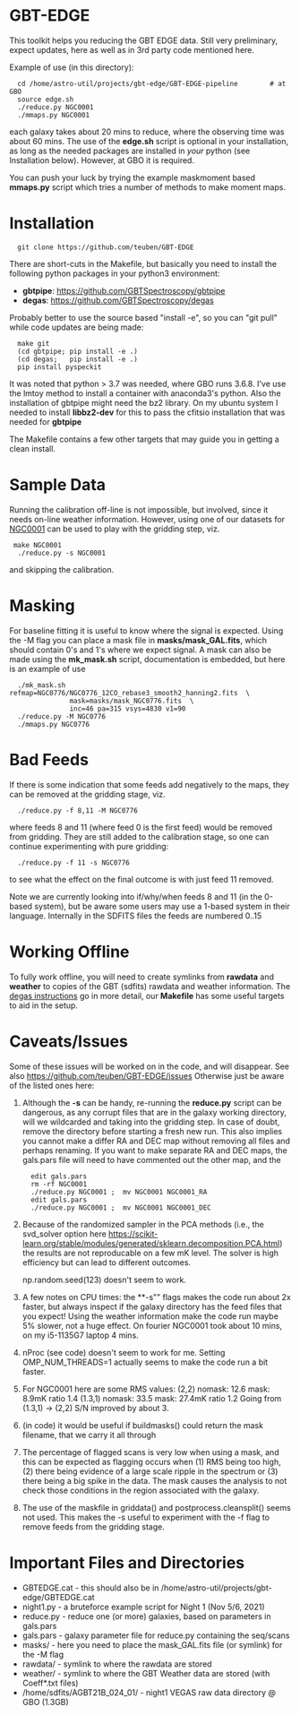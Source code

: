 # GBT-EDGE

This toolkit helps you reducing the GBT EDGE data.
Still very preliminary, expect updates, here
as well as in 3rd party code mentioned here.

Example of use (in this directory):

      cd /home/astro-util/projects/gbt-edge/GBT-EDGE-pipeline        # at GBO
      source edge.sh
      ./reduce.py NGC0001
      ./mmaps.py NGC0001
	  
each galaxy takes about 20 mins to reduce, where the observing time was about 60 mins.
The use of the **edge.sh** script is optional in your installation, as long as the needed packages are
installed in *your* python (see Installation below). However, at GBO it is required.

You can push your luck by trying the example maskmoment based **mmaps.py** script which tries a number
of methods to make moment maps.



# Installation

      git clone https://github.com/teuben/GBT-EDGE

There are short-cuts in the Makefile, but basically you need to 
install the following python packages in your python3 environment:

* **gbtpipe**: https://github.com/GBTSpectroscopy/gbtpipe
* **degas**:   https://github.com/GBTSpectroscopy/degas

Probably better to use the source based "install -e", so you can "git pull" while code updates are being made:

      make git
      (cd gbtpipe; pip install -e .)
      (cd degas;   pip install -e .)
      pip install pyspeckit
	  
It was noted that python > 3.7 was needed, where GBO runs 3.6.8. I've use the lmtoy method to
install a container with anaconda3's python. Also the installation of gbtpipe might need the
bz2 library. On my ubuntu system I needed to install **libbz2-dev** for this to pass the cfitsio
installation that was needed for **gbtpipe**

The Makefile contains a few other targets that may guide you in getting a clean install.

# Sample Data

Running the calibration off-line is not impossible, but involved, since it needs on-line weather
information. However, using
one of our datasets for [NGC0001](https://www.astro.umd.edu/~teuben/edge/data/NGC0001.tar) can be
used to play with the gridding step, viz.

     make NGC0001
      ./reduce.py -s NGC0001

and skipping the calibration.

# Masking

For baseline fitting it is useful to know where the signal is expected. Using the -M flag you can
place a mask file in **masks/mask_GAL.fits**, which should contain 0's and 1's where we expect signal.
A mask can also be made using the **mk_mask.sh** script, documentation is embedded, but here is an
example of use

      ./mk_mask.sh refmap=NGC0776/NGC0776_12CO_rebase3_smooth2_hanning2.fits  \
	               mask=masks/mask_NGC0776.fits  \
	               inc=46 pa=315 vsys=4830 v1=90
      ./reduce.py -M NGC0776
      ./mmaps.py NGC0776

# Bad Feeds

If there is some indication that some feeds add negatively to the maps, they can be removed at the gridding 
stage, viz.

      ./reduce.py -f 8,11 -M NGC0776

where feeds 8 and 11 (where feed 0 is the first feed) would be removed from gridding. They are still added to
the calibration stage, so one can continue experimenting with pure gridding:

      ./reduce.py -f 11 -s NGC0776
	  
to see what the effect on the final outcome is with just feed 11 removed.

Note we are currently looking into if/why/when feeds 8 and 11 (in the 0-based system), but be aware some users
may use a 1-based system in their language. Internally in the SDFITS files the feeds are numbered 0..15


# Working Offline

To fully work offline, you will need to create symlinks from
**rawdata** and **weather** to copies of the GBT (sdfits) rawdata and
weather information. The [degas
instructions](https://github.com/GBTSpectroscopy/degas/blob/master/README.md#local-installation-of-the-degas-pipeline)
go in more detail, our **Makefile** has some useful targets to aid in
the setup.

# Caveats/Issues

Some of these issues will be worked on in  the code, and will disappear. See also https://github.com/teuben/GBT-EDGE/issues
Otherwise just be aware of the listed ones here:

1. Although the **-s** can be handy, re-running the **reduce.py** script can be dangerous, as any 
   corrupt files that are in the galaxy working directory, will we wildcarded and taking into the gridding
   step.   In case of doubt, remove the directory before starting a fresh new run.   This also implies you 
   cannot make a differ RA and DEC map without removing all files and perhaps renaming. If you want to make
   separate RA and DEC maps, the gals.pars file will need to have commented out the other map, and the
   
	     edit gals.pars
		 rm -rf NGC0001
         ./reduce.py NGC0001 ;  mv NGC0001 NGC0001_RA
	     edit gals.pars
         ./reduce.py NGC0001 ;  mv NGC0001 NGC0001_DEC
		 
2. Because of the randomized sampler in the PCA methods (i.e., the svd_solver option
   here https://scikit-learn.org/stable/modules/generated/sklearn.decomposition.PCA.html) the results are not reproducable
   on a few mK level.  The solver is high efficiency but can lead to different outcomes.
   
   np.random.seed(123)  doesn't seem to work.

3. A few notes on CPU times: the **-s"" flags makes the code run about 2x faster, but always inspect if the galaxy directory
   has the feed files that you expect! Using the weather information make the code
   run maybe 5% slower, not a huge effect. On fourier NGC0001 took about 10 mins, on my i5-1135G7 laptop 4 mins.

4. nProc (see code) doesn't seem to work for me.   Setting OMP_NUM_THREADS=1 actually seems to make the code run a bit faster.

5. For NGC0001 here are some RMS values:
   (2,2)   nomask: 12.6      mask:  8.9mK  ratio 1.4
   (1.3,1) nomask: 33.5      mask: 27.4mK  ratio 1.2
   Going from (1.3,1) -> (2,2) S/N improved by about 3.

6. (in code) it would be useful if buildmasks() could return the mask filename, that we carry it all through

7. The percentage of flagged scans is very low when using a mask, and
   this can be expected as flagging occurs when (1) RMS being too
   high, (2) there being evidence of a large scale ripple in the
   spectrum or (3) there being a big spike in the data.  The mask
   causes the analysis to not check those conditions in the region
   associated with the galaxy.
   
8. The use of the maskfile in griddata() and postprocess.cleansplit() seems not used. This makes the -s useful
   to experiment with the -f flag to remove feeds from the gridding stage.


# Important Files and Directories

* GBTEDGE.cat - this should also be in  /home/astro-util/projects/gbt-edge/GBTEDGE.cat 
* night1.py - a bruteforce example script for Night 1 (Nov 5/6, 2021)
* reduce.py - reduce one (or more) galaxies, based on parameters in gals.pars
* gals.pars - galaxy parameter file for reduce.py containing the seq/scans 
* masks/    - here you need to place the mask_GAL.fits file (or symlink) for the -M flag
* rawdata/ - symlink to where the rawdata are stored
* weather/ - symlink to where the GBT Weather data are stored (with Coeff*.txt files)
* /home/sdfits/AGBT21B_024_01/ - night1 VEGAS raw data directory @ GBO  (1.3GB)

